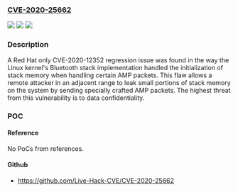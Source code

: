 ### [CVE-2020-25662](https://cve.mitre.org/cgi-bin/cvename.cgi?name=CVE-2020-25662)
![](https://img.shields.io/static/v1?label=Product&message=Red%20Hat%20Enterprise%20Linux%208&color=blue)
![](https://img.shields.io/static/v1?label=Version&message=!%200%3A4.18.0-240.1.1.rt7.55.el8_3%20&color=brighgreen)
![](https://img.shields.io/static/v1?label=Vulnerability&message=Improper%20Initialization&color=brighgreen)

### Description

A Red Hat only CVE-2020-12352 regression issue was found in the way the Linux kernel's Bluetooth stack implementation handled the initialization of stack memory when handling certain AMP packets. This flaw allows a remote attacker in an adjacent range to leak small portions of stack memory on the system by sending specially crafted AMP packets. The highest threat from this vulnerability is to data confidentiality.

### POC

#### Reference
No PoCs from references.

#### Github
- https://github.com/Live-Hack-CVE/CVE-2020-25662

